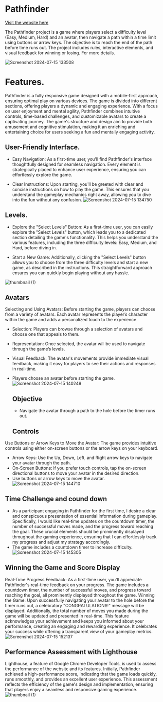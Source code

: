 # Pathfinder

[Visit the website here](https://isalubs.github.io/Pathfinder/)

The Pathfinder project is a game where players select a difficulty level (Easy, Medium, Hard) and an avatar, then navigate a path within a time limit using buttons or arrow keys. The objective is to reach the end of the path before time runs out. The project includes rules, interactive elements, and visual feedback for winning or losing. For more details.

![Screenshot 2024-07-15 133508](https://github.com/user-attachments/assets/e4932426-e044-4a6c-9eae-6e01f2b4b7e9)

# Features.
Pathfinder is a fully responsive game designed with a mobile-first approach, ensuring optimal play on various devices. The game is divided into different sections, offering players a dynamic and engaging experience. With a focus on user enjoyment and mental agility, Pathfinder combines intuitive controls, time-based challenges, and customizable avatars to create a captivating journey. The game's structure and design aim to provide both amusement and cognitive stimulation, making it an enriching and entertaining choice for users seeking a fun and mentally engaging activity.

## User-Friendly Interface.
- Easy Navigation: As a first-time user, you'll find Pathfinder's interface thoughtfully designed for seamless navigation. Every element is strategically placed to enhance user experience, ensuring you can effortlessly explore the game.

- Clear Instructions: Upon starting, you'll be greeted with clear and concise instructions on how to play the game. This ensures that you understand the gameplay mechanics right away, allowing you to dive into the fun without any confusion.
  ![Screenshot 2024-07-15 134750](https://github.com/user-attachments/assets/9922e5bd-7b3d-4736-97a3-cc38bcd081ac)
## Levels.
- Explore the "Select Levels" Button: As a first-time user, you can easily explore the "Select Levels" button, which leads you to a dedicated section detailing the game's functionality. This helps you understand the various features, including the three difficulty levels: Easy, Medium, and Hard, before diving in.

- Start a New Game: Additionally, clicking the "Select Levels" button allows you to choose from the three difficulty levels and start a new game, as described in the instructions. This straightforward approach ensures you can quickly begin playing without any hassle.
  
![thumbnail (1)](https://github.com/user-attachments/assets/cd81a8ba-44e3-4bdc-a9d2-2dbb04e43deb)

## Avatars
Selecting and Using Avatars: Before starting the game, players can choose from a variety of avatars. Each avatar represents the player’s character within the game and adds a personalized touch to the experience.

- Selection: Players can browse through a selection of avatars and choose one that appeals to them.
- Representation: Once selected, the avatar will be used to navigate through the game’s levels.
- Visual Feedback: The avatar's movements provide immediate visual feedback, making it easy for players to see their actions and responses in real-time.
- Players choose an avatar before starting the game.
  ![Screenshot 2024-07-15 140248](https://github.com/user-attachments/assets/5bb36748-4ae7-4731-978e-0cce676aa997)

  ## Objective
  - Navigate the avatar through a path to the hole before the timer runs out.

  ## Controls
Use Buttons or Arrow Keys to Move the Avatar: The game provides intuitive controls using either on-screen buttons or the arrow keys on your keyboard.

- Arrow Keys: Use the Up, Down, Left, and Right arrow keys to navigate your avatar through the path.
- On-Screen Buttons: If you prefer touch controls, tap the on-screen directional buttons to move your avatar in the desired direction.
- Use buttons or arrow keys to move the avatar.
![Screenshot 2024-07-15 144710](https://github.com/user-attachments/assets/050c3dfd-0437-40bb-bdb5-baf8294d02e7)

## Time Challenge and cound down
- As a participant engaging in Pathfinder for the first time, I desire a clear and conspicuous presentation of essential information during gameplay. Specifically, I would like real-time updates on the countdown timer, the number of successful moves made, and the progress toward reaching the goal. These crucial elements should be prominently displayed throughout the gaming experience, ensuring that I can effortlessly track my progress and adjust my strategy accordingly.
- The game includes a countdown timer to increase difficulty.
![Screenshot 2024-07-15 145305](https://github.com/user-attachments/assets/05b4f77e-deb5-446e-a3ac-f68d65a5b6f0)

## Winning the Game and Score Display
Real-Time Progress Feedback: As a first-time user, you'll appreciate Pathfinder's real-time feedback on your progress. The game includes a countdown timer, the number of successful moves, and progress toward reaching the goal, all prominently displayed throughout the game.
Winning the Game: Upon successfully navigating your avatar to the hole before the timer runs out, a celebratory "CONGRATULATIONS!" message will be displayed. Additionally, the total number of moves you made during the game will be updated and presented in real-time. This feature acknowledges your achievement and keeps you informed about your performance, creating an engaging and rewarding experience. It celebrates your success while offering a transparent view of your gameplay metrics.
![Screenshot 2024-07-15 152137](https://github.com/user-attachments/assets/51ed1e06-20ef-4c79-bd86-52e794f653af)

## Performance Assessment with Lighthouse
Lighthouse, a feature of Google Chrome Developer Tools, is used to assess the performance of the website and its features. Initially, Pathfinder achieved a high-performance score, indicating that the game loads quickly, runs smoothly, and provides an excellent user experience. This assessment reflects the efficiency of the game's design and implementation, ensuring that players enjoy a seamless and responsive gaming experience.
![thumbnail (1)](https://github.com/user-attachments/assets/9265faf6-6325-43eb-add5-5f97c40aedac)

